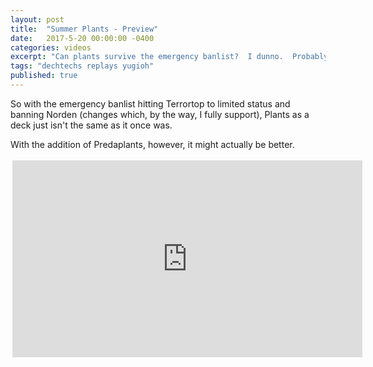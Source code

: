 ```yaml
---
layout: post
title:  "Summer Plants - Preview"
date:   2017-5-20 00:00:00 -0400
categories: videos
excerpt: "Can plants survive the emergency banlist?  I dunno.  Probably."
tags: "dechtechs replays yugioh"
published: true
---
```


So with the emergency banlist hitting Terrortop to limited status and banning Norden (changes which, by the way, I fully support), Plants as a deck just isn't the same as it once was.

With the addition of Predaplants, however, it might actually be better.

<div style="margin:auto;width:560px;padding:3px">

<iframe width="560" height="315" src="https://www.youtube.com/embed/p6qVKYwn2RQ" frameborder="0" allowfullscreen></iframe>

</div>
